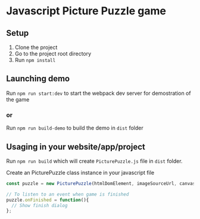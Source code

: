 # Javascript Picture Puzzle game

## Setup
 1. Clone the project
 1. Go to the project root directory
 1. Run `npm install` 

## Launching demo

Run `npm run start:dev` to start the webpack dev server for demostration of the game

### or

Run `npm run build-demo` to build the demo in `dist` folder

## Usaging in your website/app/project

Run `npm run build` which will create `PicturePuzzle.js` file in `dist` folder.

Create an PicturePuzzle class instance in your javascript file

```javascript
const puzzle = new PicturePuzzle(htmlDomElement, imageSourceUrl, canvasWidth, dimmension = 3);

// To listen to an event when game is finished
puzzle.onFinished = function(){
  // Show finish dialog
};
```

